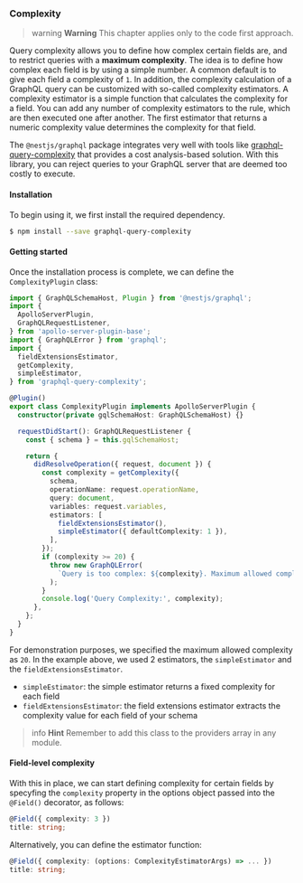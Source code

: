 ### Complexity

> warning **Warning** This chapter applies only to the code first approach.

Query complexity allows you to define how complex certain fields are, and to restrict queries with a **maximum complexity**. The idea is to define how complex each field is by using a simple number. A common default is to give each field a complexity of `1`. In addition, the complexity calculation of a GraphQL query can be customized with so-called complexity estimators. A complexity estimator is a simple function that calculates the complexity for a field. You can add any number of complexity estimators to the rule, which are then executed one after another. The first estimator that returns a numeric complexity value determines the complexity for that field.

The `@nestjs/graphql` package integrates very well with tools like [graphql-query-complexity](https://github.com/slicknode/graphql-query-complexity) that provides a cost analysis-based solution. With this library, you can reject queries to your GraphQL server that are deemed too costly to execute.

#### Installation

To begin using it, we first install the required dependency.

```bash
$ npm install --save graphql-query-complexity
```

#### Getting started

Once the installation process is complete, we can define the `ComplexityPlugin` class:

```typescript
import { GraphQLSchemaHost, Plugin } from '@nestjs/graphql';
import {
  ApolloServerPlugin,
  GraphQLRequestListener,
} from 'apollo-server-plugin-base';
import { GraphQLError } from 'graphql';
import {
  fieldExtensionsEstimator,
  getComplexity,
  simpleEstimator,
} from 'graphql-query-complexity';

@Plugin()
export class ComplexityPlugin implements ApolloServerPlugin {
  constructor(private gqlSchemaHost: GraphQLSchemaHost) {}

  requestDidStart(): GraphQLRequestListener {
    const { schema } = this.gqlSchemaHost;

    return {
      didResolveOperation({ request, document }) {
        const complexity = getComplexity({
          schema,
          operationName: request.operationName,
          query: document,
          variables: request.variables,
          estimators: [
            fieldExtensionsEstimator(),
            simpleEstimator({ defaultComplexity: 1 }),
          ],
        });
        if (complexity >= 20) {
          throw new GraphQLError(
            `Query is too complex: ${complexity}. Maximum allowed complexity: 20`,
          );
        }
        console.log('Query Complexity:', complexity);
      },
    };
  }
}
```

For demonstration purposes, we specified the maximum allowed complexity as `20`. In the example above, we used 2 estimators, the `simpleEstimator` and the `fieldExtensionsEstimator`.

- `simpleEstimator`: the simple estimator returns a fixed complexity for each field
- `fieldExtensionsEstimator`: the field extensions estimator extracts the complexity value for each field of your schema

> info **Hint** Remember to add this class to the providers array in any module.

#### Field-level complexity

With this in place, we can start defining complexity for certain fields by specyfing the `complexity` property in the options object passed into the `@Field()` decorator, as follows:

```typescript
@Field({ complexity: 3 })
title: string;
```

Alternatively, you can define the estimator function:

```typescript
@Field({ complexity: (options: ComplexityEstimatorArgs) => ... })
title: string;
```

